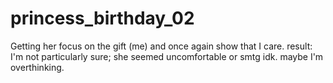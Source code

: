 # princess_birthday_02
Getting her focus on the gift (me) and once again show that I care.
result: I'm not particularly sure; she seemed uncomfortable or smtg idk. maybe I'm overthinking.